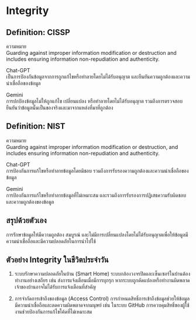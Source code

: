 # Integrity

## Definition: CISSP
ความหมาย  
Guarding against improper information modification or destruction and includes ensuring information non-repudiation and authenticity.

Chat-GPT  
เป็นการป้องกันข้อมูลจากการถูกแก้ไขหรือทำลายโดยไม่ได้รับอนุญาต และยืนยันความถูกต้องและความน่าเชื่อถือของข้อมูล

Gemini  
การปกป้องข้อมูลไม่ให้ถูกแก้ไข เปลี่ยนแปลง หรือทำลายโดยไม่ได้รับอนุญาต รวมถึงการตรวจสอบยืนยันว่าข้อมูลนั้นเป็นของจริงและมาจากแหล่งที่มาที่ถูกต้อง

## Definition: NIST
ความหมาย  
Guarding against improper information modification or destruction, and includes ensuring information non-repudiation and authenticity.

Chat-GPT  
การป้องกันการแก้ไขหรือทำลายข้อมูลโดยมิชอบ รวมถึงการรับรองความถูกต้องและความน่าเชื่อถือของข้อมูล

Gemini  
การป้องกันการแก้ไขหรือทำลายข้อมูลที่ไม่เหมาะสม และรวมถึงการรับรองการปฏิเสธความรับผิดชอบและความถูกต้องของข้อมูล

## สรุปด้วยตัวเอง
การรักษาข้อมูลให้มีความถูกต้อง สมบูรณ์ และไม่มีการเปลี่ยนแปลงโดยไม่ได้รับอนุญาตเพื่อให้ข้อมูลมีความน่าเชื่อถือและมีความปลอดภัยในการนำไปใช้

## ตัวอย่าง Integrity ในชีวิตประจำวัน

 1. ระบบรักษาความปลอดภัยในบ้าน (Smart Home)
ระบบกล้องวงจรปิดและเซ็นเซอร์ในบ้านต้องทำงานอย่างเสถียร เช่น ส่งการแจ้งเตือนเมื่อมีการบุกรุก หากระบบถูกดัดแปลงหรือทำงานผิดพลาด เจ้าของบ้านอาจไม่ได้รับการแจ้งเตือนที่สำคัญ

 2. การจำกัดการเข้าถึงของข้อมูล (Access Control)
การกำหนดสิทธิ์การเข้าถึงข้อมูลช่วยให้ข้อมูลมีความน่าเชื่อถือและลดความผิดพลาดจากมนุษย์ เช่น ในระบบ GitHub การควบคุมสิทธิ์ของผู้ใช้งานช่วยป้องกันการแก้ไขโค้ดที่ไม่เหมาะสม

